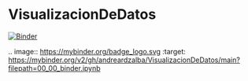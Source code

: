 # VisualizacionDeDatos

[![Binder](https://mybinder.org/badge_logo.svg)](https://mybinder.org/v2/gh/andreardzalba/VisualizacionDeDatos/main?filepath=00_00_binder.ipynb)

.. image:: https://mybinder.org/badge_logo.svg
 :target: https://mybinder.org/v2/gh/andreardzalba/VisualizacionDeDatos/main?filepath=00_00_binder.ipynb
 
